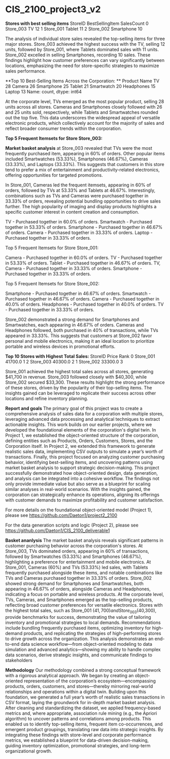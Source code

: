 # CIS_2100_project3_v2
**Stores with best selling items** 
     StoreID BestSellingItem  SalesCount
0  Store_003              TV          12
1  Store_001          Tablet          11
2  Store_002      Smartphone          10

The analysis of individual store sales revealed the top-selling items for three major stores. Store_003 achieved the highest success with the TV, selling 12 units, followed by Store_001, where Tablets dominated sales with 11 units. Store_002 excelled in selling Smartphones, recording 10 sales. These findings highlight how customer preferences can vary significantly between locations, emphasizing the need for store-specific strategies to maximize sales performance.


**Top 10 Best-Selling Items Across the Corporation: **
Product Name
TV            28
Camera        26
Smartphone    25
Tablet        21
Smartwatch    20
Headphones    15
Laptop        13
Name: count, dtype: int64


At the corporate level, TVs emerged as the most popular product, selling 28 units across all stores. Cameras and Smartphones closely followed with 26 and 25 units sold, respectively, while Tablets and Smartwatches rounded out the top five. This data underscores the widespread appeal of versatile electronic products, which collectively account for the majority of sales and reflect broader consumer trends within the corporation.


**Top 5 Frequent Itemsets for Store Store_003:**

**Market basket analysis** at Store_003 revealed that TVs were the most frequently purchased item, appearing in 60% of orders. Other popular items included Smartwatches (53.33%), Smartphones (46.67%), Cameras (33.33%), and Laptops (33.33%). This suggests that customers in this store tend to prefer a mix of entertainment and productivity-related electronics, offering opportunities for targeted promotions.

In Store_001, Cameras led the frequent itemsets, appearing in 60% of orders, followed by TVs at 53.33% and Tablets at 46.67%. Interestingly, combinations such as TVs and Cameras were purchased together in 33.33% of orders, revealing potential bundling opportunities to drive sales further. The high popularity of imaging and display products highlights a specific customer interest in content creation and consumption.





TV - Purchased together in 60.0% of orders.
Smartwatch - Purchased together in 53.33% of orders.
Smartphone - Purchased together in 46.67% of orders.
Camera - Purchased together in 33.33% of orders.
Laptop - Purchased together in 33.33% of orders.


Top 5 Frequent Itemsets for Store Store_001:


Camera - Purchased together in 60.0% of orders.
TV - Purchased together in 53.33% of orders.
Tablet - Purchased together in 46.67% of orders.
TV, Camera - Purchased together in 33.33% of orders.
Smartphone - Purchased together in 33.33% of orders.


Top 5 Frequent Itemsets for Store Store_002:

Smartphone - Purchased together in 46.67% of orders.
Smartwatch - Purchased together in 46.67% of orders.
Camera - Purchased together in 40.0% of orders.
Headphones - Purchased together in 40.0% of orders.
TV - Purchased together in 33.33% of orders.


Store_002 demonstrated a strong demand for Smartphones and Smartwatches, each appearing in 46.67% of orders. Cameras and Headphones followed, both purchased in 40% of transactions, while TVs appeared in 33.33%. This suggests that customers at Store_002 favor personal and mobile electronics, making it an ideal location to prioritize portable and wireless devices in promotional efforts.




**Top 10 Stores with Highest Total Sales:**
     StoreID    Price  Rank
0  Store_001  41700.0     1
2  Store_003  40300.0     2
1  Store_002  33300.0     3

Store_001 achieved the highest total sales across all stores, generating $41,700 in revenue. Store_003 followed closely with $40,300, while Store_002 secured $33,300. These results highlight the strong performance of these stores, driven by the popularity of their top-selling items. The insights gained can be leveraged to replicate their success across other locations and refine inventory planning.


**Report and goals**
The primary goal of this project was to create a comprehensive analysis of sales data for a corporation with multiple stores, leveraging advanced data processing and analytical techniques to extract actionable insights. This work builds on our earlier projects, where we developed the foundational elements of the corporation's digital twin. In Project 1, we established the object-oriented structure of the corporation, defining entities such as Products, Orders, Customers, Stores, and the Corporation itself. In Project 2, we extended this framework to generate realistic sales data, implementing CSV outputs to simulate a year’s worth of transactions. Finally, this project focused on analyzing customer purchasing behavior, identifying best-selling items, and uncovering patterns using market basket analysis to support strategic decision-making. This project successfully demonstrated how object-oriented design, data generation, and analysis can be integrated into a cohesive workflow. The findings not only provide immediate value but also serve as a blueprint for scaling similar analyses in real-world scenarios. With the insights gained, the corporation can strategically enhance its operations, aligning its offerings with customer demands to maximize profitability and customer satisfaction.

For more details on the foundational object-oriented model (Project 1), please see https://github.com/Daeton1/project2_2100

For the data generation scripts and logic (Project 2), please see https://github.com/Daeton1/CIS_2100_deliverable1

**Basket ananlysis** The market basket analysis reveals significant patterns in customer purchasing behavior across the corporation's stores. At Store_003, TVs dominated orders, appearing in 60% of transactions, followed by Smartwatches (53.33%) and Smartphones (46.67%), highlighting a preference for entertainment and mobile electronics. At Store_001, Cameras (60%) and TVs (53.33%) led sales, with Tablets frequently purchased alongside these items, and notable combinations like TVs and Cameras purchased together in 33.33% of orders. Store_002 showed strong demand for Smartphones and Smartwatches, both appearing in 46.67% of orders, alongside Cameras and Headphones, indicating a focus on portable and wireless products. At the corporate level, TVs, Cameras, and Smartphones emerged as the top-selling products, reflecting broad customer preferences for versatile electronics. Stores with the highest total sales, such as Store_001 ($41,700) and Store_003 ($40,300), provide benchmarks for success, demonstrating the value of tailoring inventory and promotional strategies to local demands. Recommendations include bundling frequently purchased items, optimizing inventory for high-demand products, and replicating the strategies of high-performing stores to drive growth across the organization. This analysis demonstrates an end-to-end data science workflow—from object-oriented modeling to data simulation and advanced analytics—showing my ability to handle complex data scenarios, derive strategic insights, and communicate findings to stakeholders

**Methodology**
Our methodology combined a strong conceptual framework with a rigorous analytical approach. We began by creating an object-oriented representation of the corporation’s ecosystem—encompassing products, orders, customers, and stores—thereby mirroring real-world relationships and operations within a digital twin. Building upon this foundation, we generated a full year’s worth of realistic sales transactions in CSV format, laying the groundwork for in-depth market basket analysis. After cleaning and standardizing the dataset, we applied frequency-based metrics and, where appropriate, association rule mining (e.g., the Apriori algorithm) to uncover patterns and correlations among products. This enabled us to identify top-selling items, frequent item co-occurrences, and emergent product groupings, translating raw data into strategic insights. By integrating these findings with store-level and corporate performance metrics, we established a blueprint for data-driven decision-making, guiding inventory optimization, promotional strategies, and long-term organizational growth.









